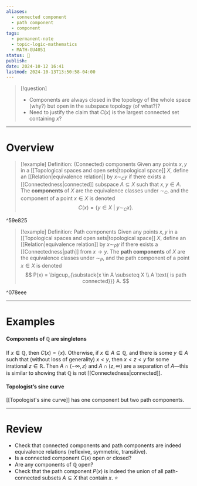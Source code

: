 ```yaml
---
aliases:
  - connected component
  - path component
  - component
tags:
  - permanent-note
  - topic-logic-mathematics
  - MATH-GU4051
status: 🔴
publish: 
date: 2024-10-12 16:41
lastmod: 2024-10-13T13:50:58-04:00
---
```

>[!question]
>- Components are always closed in the topology of the whole space (why?) but open in the subspace topology (of what?)?
>- Need to justify the claim that $C(x)$ is the largest connected set containing $x$?


---
# Overview

>[!example] Definition: (Connected) components
>Given any points $x, y$ in a [[Topological spaces and open sets|topological space]] $X$, define an [[Relation|equivalence relation]] by $x \sim_C y$ if there exists a [[Connectedness|connected]] subspace $A \subseteq X$ such that $x, y \in A$. The **components** of $X$ are the equivalence classes under $\sim_C$, and the component of a point $x \in X$ is denoted
>$$
>C(x) = \{ y \in X \ | \ y \sim_C x\}.
>$$

^59e825

>[!example] Definition: Path components
>Given any points $x, y$ in a [[Topological spaces and open sets|topological space]] $X$, define an [[Relation|equivalence relation]] by $x\sim_P y$ if there exists a [[Connectedness|path]] from $x \to y$. The **path components** of $X$ are the equivalence classes under $\sim_P$, and the path component of a point $x \in X$ is denoted
>$$
>P(x) = \bigcup_{\substack{x \in A \subseteq X \\  A \text{  is path connected}}} A.
>$$

^078eee

---
# Examples

#### Components of $\mathbb Q$ are singletons

If $x \in \mathbb Q$, then $C(x) = \{ x\}$. Otherwise, if $x \in A \subseteq \mathbb Q$, and there is some $y \in A$ such that (without loss of generality) $x < y$, then $x < z< y$ for some irrational $z \in \mathbb R$. Then $A \cap (-\infty, z)$ and $A \cap (z, \infty)$ are a separation of $A$—this is similar to showing that $\mathbb Q$ is not [[Connectedness|connected]].

#### Topologist’s sine curve
[[Topologist's sine curve]] has one component but two path components. 

---
# Review

- Check that connected components and path components are indeed equivalence relations (reflexive, symmetric, transitive).
- Is a connected component $C(x)$ open or closed?
- Are any components of $\mathbb Q$ open?
- Check that the path component $P(x)$ is indeed the union of all path-connected subsets $A \subseteq X$ that contain $x$. ⭐